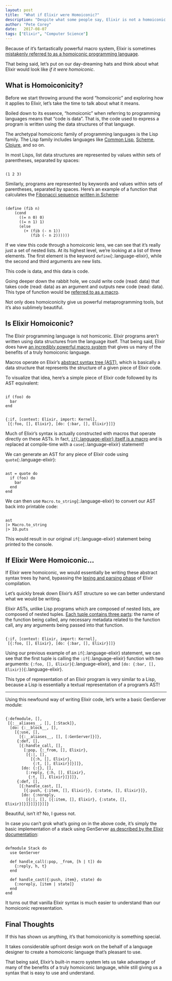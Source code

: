 ```yaml
---
layout: post
title:  "What if Elixir were Homoiconic?"
description: "Despite what some people say, Elixir is not a homoiconic language. This articles explores what the language would look like if it were."
author: "Pete Corey"
date:   2017-08-07
tags: ["Elixir", "Computer Science"]
---
```


Because of it’s fantastically powerful macro system, Elixir is sometimes [mistakenly referred to as a homoiconic programming language](https://news.ycombinator.com/item?id=7623991).

That being said, let’s put on our day-dreaming hats and think about what Elixir would look like _if it were homoiconic_.

## What is Homoiconicity?

Before we start throwing around the word “homoiconic” and exploring how it applies to Elixir, let’s take the time to talk about what it means.

Boiled down to its essence, “homoiconic” when referring to programming languages means that “code is data”. That is, the code used to express a program is written using the data structures of that language.

The archetypal homoiconic family of programming languages is the Lisp family. The Lisp family includes languages like [Common Lisp](https://common-lisp.net/), [Scheme](http://www.schemers.org/), [Clojure](https://clojure.org/), and so on.

In most Lisps, list data structures are represented by values within sets of parentheses, separated by spaces:

<pre class='language-elixir'><code class='language-elixir'>
(1 2 3)
</code></pre>

Similarly, programs are represented by keywords and values within sets of parentheses, separated by spaces. Here’s an example of a function that calculates the [Fibonacci sequence](https://en.wikipedia.org/wiki/Fibonacci_number) [written in Scheme](http://wiki.c2.com/?FibonacciSequence):

<pre class='language-elixir'><code class='language-elixir'>
(define (fib n)
    (cond
      ((= n 0) 0)
      ((= n 1) 1)
      (else
        (+ (fib (- n 1))
           (fib (- n 2))))))
</code></pre>

If we view this code through a homoiconic lens, we can see that it’s really just a set of nested lists. At its highest level, we’re looking at a list of three elements. The first element is the keyword `define`{:.language-elixir}, while the second and third arguments are new lists.

This code is data, and this data is code.

Going deeper down the rabbit hole, we could write code (read: data) that takes code (read: data) as an argument and outputs new code (read: data). This type of function would be [referred to as a macro](https://en.wikipedia.org/wiki/Macro_(computer_science)).

Not only does homoiconicity give us powerful metaprogramming tools, but it’s also sublimely beautiful.

## Is Elixir Homoiconic?

The Elixir programming language is not homiconic. Elixir programs aren’t written using data structures from the language itself. That being said, Elixir does have [an incredibly powerful macro system](https://elixir-lang.org/getting-started/meta/macros.html) that gives us many of the benefits of a truly homoiconic language.

Macros operate on Elixir’s [abstract syntax tree (AST)](https://en.wikipedia.org/wiki/Abstract_syntax_tree), which is basically a data structure that represents the structure of a given piece of Elixir code.

To visualize that idea, here’s a simple piece of Elixir code followed by its AST equivalent:

<pre class='language-elixir'><code class='language-elixir'>
if (foo) do
  bar
end
</code></pre>

<pre class='language-elixir'><code class='language-elixir'>
{:if, [context: Elixir, import: Kernel],
 [{:foo, [], Elixir}, [do: {:bar, [], Elixir}]]}
</code></pre>

Much of Elixir’s syntax is actually constructed with macros that operate directly on these ASTs. In fact, [`if`{:.language-elixir} itself is a macro](https://github.com/elixir-lang/elixir/blob/v1.5.1/lib/elixir/lib/kernel.ex#L2575-L2633) and is replaced at compile-time with a `case`{:.language-elixir} statement!

We can generate an AST for any piece of Elixir code using `quote`{:.language-elixir}:

<pre class='language-elixir'><code class='language-elixir'>
ast = quote do
  if (foo) do
    bar
  end
end
</code></pre>

We can then use `Macro.to_string`{:.language-elixir} to convert our AST back into printable code:

<pre class='language-elixir'><code class='language-elixir'>
ast
|> Macro.to_string
|> IO.puts
</code></pre>

This would result in our original `if`{:.language-elixir} statement being printed to the console.

## If Elixir Were Homoiconic…

If Elixir were homoiconic, we would essentially be writing these abstract syntax trees by hand, bypassing the [lexing and parsing phase](https://softwareengineering.stackexchange.com/a/118587) of Elixir compilation.

Let’s quickly break down Elixir’s AST structure so we can better understand what we would be writing.

Elixir ASTs, unlike Lisp programs which are composed of nested lists, are composed of nested tuples. [Each tuple contains three parts](https://elixir-lang.org/getting-started/meta/quote-and-unquote.html): the name of the function being called, any necessary metadata related to the function call, any any arguments being passed into that function.

<pre class='language-elixir'><code class='language-elixir'>
{:if, [context: Elixir, import: Kernel],
 [{:foo, [], Elixir}, [do: {:bar, [], Elixir}]]}
</code></pre>

Using our previous example of an `if`{:.language-elixir} statement, we can see that the first tuple is calling the `:if`{:.language-elixir} function with two arguments: `{:foo, [], Elixir}`{:.language-elixir}, and `[do: {:bar, [], Elixir}]`{:.language-elixir}.

This type of representation of an Elixir program is very similar to a Lisp, because a Lisp is essentially a textual representation of a program’s AST!

---- 

Using this newfound way of writing Elixir code, let’s write a basic GenServer module:

<pre class='language-elixir'><code class='language-elixir'>
{:defmodule, [],
 [{:__aliases__, [], [:Stack]},
  [do: {:__block__, [],
    [{:use, [],
      [{:__aliases__, [], [:GenServer]}]},
     {:def, [],
      [{:handle_call, [],
        [:pop, {:_from, [], Elixir},
         [{:|, [],
           [{:h, [], Elixir},
            {:t, [], Elixir}]}]]},
       [do: {:{}, [],
         [:reply, {:h, [], Elixir},
          {:t, [], Elixir}]}]]},
     {:def, [],
      [{:handle_cast, [],
        [{:push, {:item, [], Elixir}}, {:state, [], Elixir}]},
       [do: {:noreply,
         [{:|, [], [{:item, [], Elixir}, {:state, [], Elixir}]}]}]]}]}]]}
</code></pre>

Beautiful, isn’t it? No, I guess not.

In case you can’t grok what’s going on in the above code, it’s simply the basic implementation of a stack using GenServer [as described by the Elixir documentation](https://hexdocs.pm/elixir/GenServer.html#module-example):

<pre class='language-elixir'><code class='language-elixir'>
defmodule Stack do
  use GenServer

  def handle_call(:pop, _from, [h | t]) do
    {:reply, h, t}
  end

  def handle_cast({:push, item}, state) do
    {:noreply, [item | state]}
  end
end
</code></pre>

It turns out that vanilla Elixir syntax is much easier to understand than our homoiconic representation.

## Final Thoughts

If this has shown us anything, it’s that homoiconicity is something special. 

It takes considerable upfront design work on the behalf of a language designer to create a homoiconic language that’s pleasant to use.

That being said, Elixir’s built-in macro system lets us take advantage of many of the benefits of a truly homoiconic language, while still giving us a syntax that is easy to use and understand.
